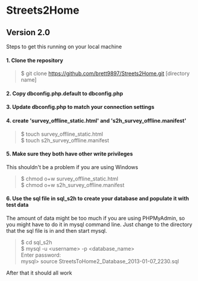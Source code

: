 Streets2Home
============
Version 2.0
------------

Steps to get this running on your local machine

#### 1. Clone the repository 

> $ git clone https://github.com/brett9897/Streets2Home.git [directory name]

#### 2. Copy dbconfig.php.default to dbconfig.php

#### 3. Update dbconfig.php to match your connection settings

#### 4. create 'survey_offline_static.html' and 's2h_survey_offline.manifest'

> $ touch survey_offline_static.html  
> $ touch s2h_survey_offline.manifest

#### 5. Make sure they both have other write privileges
This shouldn't be a problem if you are using Windows
> $ chmod o+w survey_offline_static.html  
> $ chmod o+w s2h_survey_offline.manifest

#### 6. Use the sql file in sql_s2h to create your database and populate it with test data
The amount of data might be too much if you are using PHPMyAdmin, so you might have to do it in mysql command line.
Just change to the directory that the sql file is in and then start mysql.

> $ cd sql_s2h  
> $ mysql -u \<username\> -p \<database_name\>  
> Enter password:  
> mysql\> source StreetsToHome2_Database_2013-01-07_2230.sql

After that it should all work
